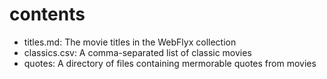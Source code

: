 # contents

* titles.md: The movie titles in the WebFlyx collection
* classics.csv: A comma-separated list of classic movies
* quotes: A directory of files containing mermorable quotes from movies
